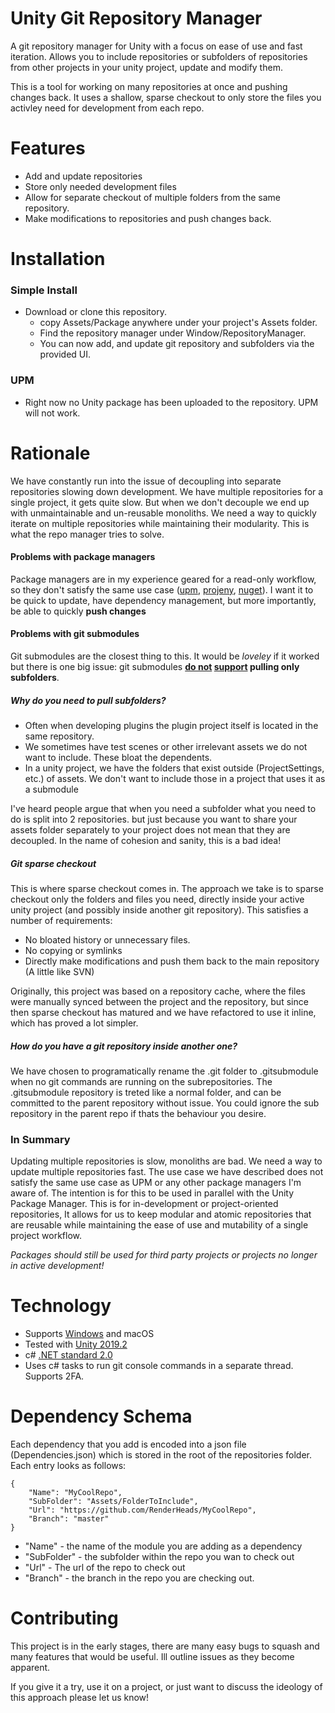 # Unity Git Repository Manager

A git repository manager for Unity with a focus on ease of use and fast iteration. 
Allows you to include repositories or subfolders of repositories from other projects in your unity project, update and modify them.

This is a tool for working on many repositories at once and pushing changes back. It uses a shallow, sparse checkout to only store the files you activley need for development from each repo.

# Features

- Add and update repositories
- Store only needed development files
- Allow for separate checkout of multiple folders from the same repository.
- Make modifications to repositories and push changes back.

# Installation
### Simple Install

- Download or clone this repository.
  - copy Assets/Package anywhere under your project's Assets folder.
  - Find the repository manager under Window/RepositoryManager.
  - You can now add, and update git repository and subfolders via the provided UI.
  
### UPM

- Right now no Unity package has been uploaded to the repository. UPM will not work. 

# Rationale

We have constantly run into the issue of decoupling into separate repositories slowing down development. We have multiple repositories for a single project, it gets quite slow.
But when we don't decouple we end up with unmaintainable and un-reusable monoliths. We need a way to quickly iterate on multiple repositories while maintaining their modularity. This is what the repo manager tries to solve. 

#### Problems with package managers
Package managers are in my experience geared for a read-only workflow, so they don't satisfy the same use case ([upm](https://docs.unity3d.com/Manual/upm-parts.html), [projeny](https://github.com/modesttree/projeny), [nuget](https://github.com/GlitchEnzo/NuGetForUnity)). I want it to be quick to update, have dependency management, but more importantly, be able to quickly __push changes__

#### Problems with git submodules
Git submodules are the closest thing to this. It would be _loveley_ if it worked but there is one big issue:
git submodules **[do not](https://stackoverflow.com/questions/5303496/how-to-change-a-git-submodule-to-point-to-a-subfolder) [support](https://www.reddit.com/r/git/comments/8sanj7/create_subfolder_using_a_subfolder_from_a/) pulling only subfolders**.

##### Why do you need to pull subfolders? 
- Often when developing plugins the plugin project itself is located in the same repository.
- We sometimes have test scenes or other irrelevant assets we do not want to include. These bloat the dependents.
- In a unity project, we have the folders that exist outside (ProjectSettings, etc.) of assets. We don't want to include those in a project that uses it as a submodule

I've heard people argue that when you need a subfolder what you need to do is split into 2 repositories. but just because you want to share your assets folder separately to your project does not mean that they are decoupled. In the name of cohesion and sanity, this is a bad idea!

##### Git sparse checkout
This is where sparse checkout comes in. The approach we take is to sparse checkout only the folders and files you need, directly inside your active unity project (and possibly inside another git repository). This satisfies a number of requirements:
- No bloated history or unnecessary files.
- No copying or symlinks
- Directly make modifications and push them back to the main repository (A little like SVN)

Originally, this project was based on a repository cache, where the files were manually synced between the project and the repository, but since then sparse checkout has matured and we have refactored to use it inline, which has proved a lot simpler.

##### How do you have a git repository inside another one?
We have chosen to programatically rename the .git folder to .gitsubmodule when no git commands are running on the subrepositories. The .gitsubmodule repository is treted like a normal folder, and can be committed to the parent repository without issue. You could ignore the sub repository in the parent repo if thats the behaviour you desire.

### In Summary
Updating multiple repositories is slow, monoliths are bad. We need a way to update multiple repositories fast.
The use case we have described does not satisfy the same use case as UPM or any other package managers I'm aware of. The intention is for this to be used in parallel with the Unity Package Manager. This is for in-development or project-oriented repositories, It allows for us to keep modular and atomic repositories that are reusable while maintaining the ease of use and mutability of a single project workflow. 

_Packages should still be used for third party projects or projects no longer in active development!_

# Technology

- Supports [Windows](https://www.microsoft.com/en-us/software-download/windows10) and macOS
- Tested with [Unity 2019.2](https://unity.com/)
- c# [.NET standard 2.0](https://docs.microsoft.com/en-us/dotnet/standard/net-standard)
- Uses c# tasks to run git console commands in a separate thread. Supports 2FA.


# Dependency Schema
Each dependency that you add is encoded into a json file (Dependencies.json) which is stored in the root of the repositories folder. Each entry looks as follows:

```
{
    "Name": "MyCoolRepo",
    "SubFolder": "Assets/FolderToInclude",
    "Url": "https://github.com/RenderHeads/MyCoolRepo",
    "Branch": "master"
}
```
-  "Name"  - the name of the module you are adding as a dependency
-  "SubFolder" - the subfolder within the repo you wan to check out
-  "Url" - The url of the repo to check out
- "Branch" - the branch in the repo you are checking out.

# Contributing

This project is in the early stages, there are many easy bugs to squash and many features that would be useful. Ill outline issues as they become apparent.

If you give it a try, use it on a project, or just want to discuss the ideology of this approach please let us know!
